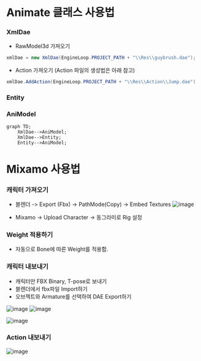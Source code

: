 # Animate 클래스 사용법
### XmlDae 
  - RawModel3d 가져오기
```c#
xmlDae = new XmlDae(EngineLoop.PROJECT_PATH + "\\Res\\guybrush.dae");
```
  - Action 가져오기 (Action 파일의 생성법은 아래 참고)
```c#
xmlDae.AddAction(EngineLoop.PROJECT_PATH + "\\Res\\Action\\Jump.dae")
```


### Entity

### AniModel
```mermaid
graph TD;
    XmlDae-->AniModel;
    XmlDae-->Entity;
    Entity-->AniModel;
```

# Mixamo 사용법
### 캐릭터 가져오기
* 블렌더 -> Export (Fbx) -> PathMode(Copy) -> Embed Textures
 ![image](https://github.com/mekjh12/RiggedModel/assets/122244587/e888029e-030c-47fd-b388-608b4438bed3)

* Mixamo -> Upload Character -> 동그라미로 Rig 설정

### Weight 적용하기
* 자동으로 Bone에 따른 Weight를 적용함.
   
### 캐릭터 내보내기
* 캐릭터만 FBX Binary, T-pose로 보내기
* 블렌더에서 fbx파일 Import하기
* 오브젝트와 Armature를 선택하여 DAE Export하기

![image](https://github.com/mekjh12/RiggedModel/assets/122244587/7460125f-fa28-4da9-ba2e-1f0a8c93b548)
![image](https://github.com/mekjh12/RiggedModel/assets/122244587/6d3a40dd-4a7e-412a-98b2-8f3f5ef35937)

![image](https://github.com/mekjh12/RiggedModel/assets/122244587/dbe7901b-fba0-4a72-9d19-cb1293aa3bb3)


### Action 내보내기

![image](https://github.com/mekjh12/RiggedModel/assets/122244587/28e7875f-29a4-4bc0-974b-9edbbb6e68bd)



